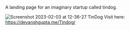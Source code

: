 A landing page for an imaginary startup called tindog.

![Screenshot 2023-02-03 at 12-36-27 TinDog](https://user-images.githubusercontent.com/63590510/216534638-576c6516-98ed-4b88-8efa-ba6cdbd9f1c8.png)
Visit here: https://devanshgupta.me/Tindog/
